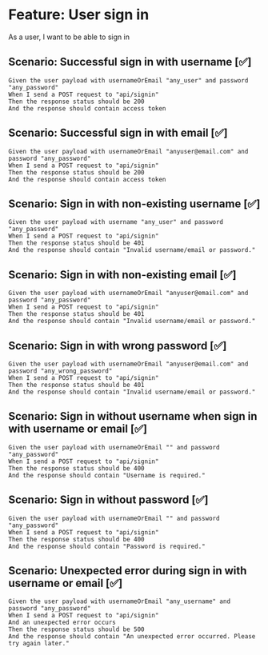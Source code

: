 # Feature: User sign in

As a user,
I want to be able to sign in

## Scenario: Successful sign in with username  [✅]

    Given the user payload with usernameOrEmail "any_user" and password "any_password"
    When I send a POST request to "api/signin"
    Then the response status should be 200
    And the response should contain access token

## Scenario: Successful sign in with email [✅]

    Given the user payload with usernameOrEmail "anyuser@email.com" and password "any_password"
    When I send a POST request to "api/signin"
    Then the response status should be 200
    And the response should contain access token

## Scenario: Sign in with non-existing username [✅]

    Given the user payload with username "any_user" and password "any_password"
    When I send a POST request to "api/signin"
    Then the response status should be 401
    And the response should contain "Invalid username/email or password."

## Scenario: Sign in with non-existing email [✅]

    Given the user payload with usernameOrEmail "anyuser@email.com" and password "any_password"
    When I send a POST request to "api/signin"
    Then the response status should be 401
    And the response should contain "Invalid username/email or password."

## Scenario: Sign in with wrong password [✅]

    Given the user payload with usernameOrEmail "anyuser@email.com" and password "any_wrong_password"
    When I send a POST request to "api/signin"
    Then the response status should be 401
    And the response should contain "Invalid username/email or password."

## Scenario: Sign in without username when sign in with username or email [✅]

    Given the user payload with usernameOrEmail "" and password "any_password"
    When I send a POST request to "api/signin"
    Then the response status should be 400
    And the response should contain "Username is required."

## Scenario: Sign in without password [✅]

    Given the user payload with usernameOrEmail "" and password "any_password"
    When I send a POST request to "api/signin"
    Then the response status should be 400
    And the response should contain "Password is required."

## Scenario: Unexpected error during sign in with username or email [✅]

    Given the user payload with usernameOrEmail "any_username" and password "any_password"
    When I send a POST request to "api/signin"
    And an unexpected error occurs
    Then the response status should be 500
    And the response should contain "An unexpected error occurred. Please try again later."